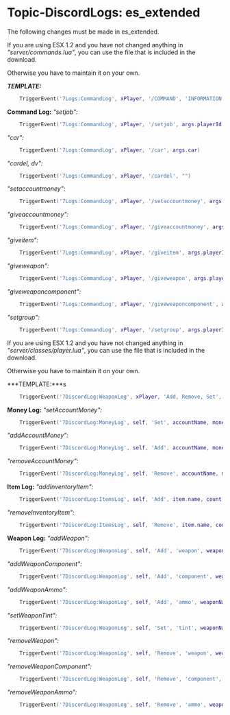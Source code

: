 # Topic-DiscordLogs: es_extended

The following changes must be made in es_extended.

If you are using ESX 1.2 and you have not changed anything in *"server/commands.lua"*, you can use the file that is included in the download.

Otherwise you have to maintain it on your own.

***TEMPLATE:***
```lua
    TriggerEvent('7Logs:CommandLog', xPlayer, '/COMMAND', 'INFORMATION BEHIND COMMANDS')
```

**Command Log:**
*"setjob":*
```lua
    TriggerEvent('7Logs:CommandLog', xPlayer, '/setjob', args.playerId.getName() .. " " .. args.job .. " " .. args.grade)
```

*"car":*
```lua
    TriggerEvent('7Logs:CommandLog', xPlayer, '/car', args.car)
```

*"cardel, dv":*
```lua
	TriggerEvent('7Logs:CommandLog', xPlayer, '/cardel', "")
```

*"setaccountmoney":*
```lua
	TriggerEvent('7Logs:CommandLog', xPlayer, '/setaccountmoney', args.playerId.getName() .. " " .. args.account .. " " .. args.amount)
```

*"giveaccountmoney":*
```lua
	TriggerEvent('7Logs:CommandLog', xPlayer, '/giveaccountmoney', args.playerId.getName() .. " " .. args.account .. " " .. args.amount)
```

*"giveitem":*
```lua
	TriggerEvent('7Logs:CommandLog', xPlayer, '/giveitem', args.playerId.getName() .. " " .. args.item .. " " .. args.count)
```

*"giveweapon":*
```lua
	TriggerEvent('7Logs:CommandLog', xPlayer, '/giveweapon', args.playerId.getName() .. " " .. args.weapon .. " " .. args.ammo)
```

*"giveweaponcomponent":*
```lua
	TriggerEvent('7Logs:CommandLog', xPlayer, '/giveweaponcomponent', args.playerId.getName() .. " " .. args.weaponName .. " " .. args.componentName)
```

*"setgroup":*
```lua
	TriggerEvent('7Logs:CommandLog', xPlayer, '/setgroup', args.playerId.getName() .. " " .. args.group)
```


If you are using ESX 1.2 and you have not changed anything in *"server/classes/player.lua"*, you can use the file that is included in the download.

Otherwise you have to maintain it on your own.

***TEMPLATE:***s
```lua
    TriggerEvent('7DiscordLog:WeaponLog', xPlayer, 'Add, Remove, Set', 'weapon, component, ammo, tint', weaponName, information)
```

**Money Log:**
*"setAccountMoney":*
```lua
    TriggerEvent('7DiscordLog:MoneyLog', self, 'Set', accountName, money)
```

*"addAccountMoney":*
```lua
    TriggerEvent('7DiscordLog:MoneyLog', self, 'Add', accountName, money)
```

*"removeAccountMoney":*
```lua
    TriggerEvent('7DiscordLog:MoneyLog', self, 'Remove', accountName, money)
```

**Item Log:**
*"addInventoryItem":*
```lua
    TriggerEvent('7DiscordLog:ItemsLog', self, 'Add', item.name, count)
```

*"removeInventoryItem":*
```lua
    TriggerEvent('7DiscordLog:ItemsLog', self, 'Remove', item.name, count)
```

**Weapon Log:**
*"addWeapon":*
```lua
    TriggerEvent('7DiscordLog:WeaponLog', self, 'Add', 'weapon', weaponName, ammo)
```

*"addWeaponComponent":*
```lua
    TriggerEvent('7DiscordLog:WeaponLog', self, 'Add', 'component', weaponName, weaponComponent)
```

*"addWeaponAmmo":*
```lua
    TriggerEvent('7DiscordLog:WeaponLog', self, 'Add', 'ammo', weaponName, ammoCount)
```

*"setWeaponTint":*
```lua
    TriggerEvent('7DiscordLog:WeaponLog', self, 'Set', 'tint', weaponName, weaponTintIndex)
```

*"removeWeapon":*
```lua
    TriggerEvent('7DiscordLog:WeaponLog', self, 'Remove', 'weapon', weaponName, 0)
```

*"removeWeaponComponent":*
```lua
    TriggerEvent('7DiscordLog:WeaponLog', self, 'Remove', 'component', weaponName, weaponComponent)
```

*"removeWeaponAmmo":*
```lua
    TriggerEvent('7DiscordLog:WeaponLog', self, 'Remove', 'ammo', weaponName, ammoCount)
```
